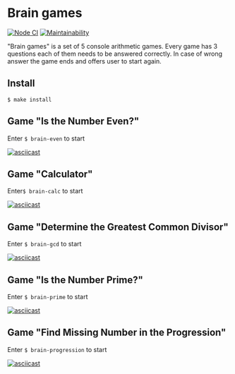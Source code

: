 # Brain games #
[![Node CI](https://github.com/dara-devitsina/brain-games/workflows/Node-CI/badge.svg)](https://github.com/dara-devitsina/brain-games/actions)
[![Maintainability](https://api.codeclimate.com/v1/badges/d8a021cf366edd95ee6c/maintainability)](https://codeclimate.com/github/dara-devitsina/brain-games/maintainability)

"Brain games" is a set of 5 console arithmetic games.
Every game has 3 questions each of them needs to be answered correctly.
In case of wrong answer the game ends and offers user to start again.

## Install ##

```
$ make install
```

## Game "Is the Number Even?" ##
Enter `$ brain-even` to start  

[![asciicast](https://asciinema.org/a/336167.png)](https://asciinema.org/a/336167)

## Game "Calculator" ##
Enter`$ brain-calc` to start  

[![asciicast](https://asciinema.org/a/336169.png)](https://asciinema.org/a/336169)

## Game "Determine the Greatest Common Divisor" ##
Enter `$ brain-gcd` to start  

[![asciicast](https://asciinema.org/a/336170.png)](https://asciinema.org/a/336170)

## Game "Is the Number Prime?" ##
Enter `$ brain-prime` to start  

[![asciicast](https://asciinema.org/a/336171.png)](https://asciinema.org/a/336171)

## Game "Find Missing Number in the Progression" ##
Enter `$ brain-progression` to start  

[![asciicast](https://asciinema.org/a/335915.png)](https://asciinema.org/a/335915)

